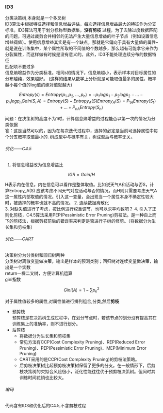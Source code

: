 ### ID3
分类决策树,本身就是一个多叉树<br>
ID3算法中根据特征选择和信息增益评估，每次选择信息增益最大的特征作为分支标准。ID3算法可用于划分标称型数据集，**没有剪枝** 过程，为了去除过度数据匹配的问题，可通过裁剪合并相邻的无法产生大量信息增益的叶子节点（例如设置信息增益阀值）。使用信息增益其实是有一个缺点，那就是它偏向于具有大量值的属性–就是说在训练集中，某个属性所取的不同值的个数越多，那么越有可能拿它来作为分裂属性，而这样做有时候是没有意义的。此外，ID3不能处理连续分布的数据特征<br>
匹配项不要过多<br>
信息熵增益作为分类标准。相同s的情况下，信息熵越小，表示样本对目标属性的分布越纯，效果越好。 (这样的结果从数学上分析就是可能取值最多的属性，概率越小每个值的log值的绝对值就越大)
```math
Entropy(s) = Entropy(p_1,p_2,...,p_n)=-p_1logp_1-p_2logp_2-...-p_nlogp_n

Gain(S,A) = Entropy(S) - Entropy_A(S)

Entropy_A(S) = P_{1A}Entropy(S_1)+ ... +P_{nA}Entropy(S_n)
```
问题：在决策树的高度不为1时，计算信息熵增益的过程能否以第一次的情况为分类依据<br>
答：这是当然可以的，因为在每次迭代过程中，选择的必定是当前可选择属性中每个分支概率取值最小的.
树成型中与概率有关，树成型后与概率无关。
###### 优化——C4.5
1. 将信息增益改为信息增益比<br>
```math
IGR = Gain/H 
```
H表示内在信息，内在信息可以看作是整体取值。比如说天气A和活动与否S，计算Entropy_A(S) 应该考虑不同天气对应活动与否的情况，而H则只需要考虑天气A这一属性内部取值的情况。引入这一变量，会出现当一个属性本身不确定性较大时，被选择的概率也就不高的情况。
2. 连续数据离散化<br>
3. 对缺失值进行了考虑，按比例进行权重调节，也可以求平均数吧？
4. 引入了正则化剪枝，C4.5算法采用PEP(Pessimistic Error Pruning)剪枝法。是一种自上而下的剪枝法，根据剪枝前后的错误率来判定是否进行子树的修剪。（将数据分为生长集和剪枝集）

###### 优化——CART   
决策树分为分类树和回归树两种<br>
分类树对离散变量做决策，输出是样本的预测类别；回归树对连续变量做决策，输出是一个实数<br>
return一棵二叉树，方便计算机运算<br>
gini指数
```math
Gini(A) = 1-\sum{{p_k}^2}
```
对于属性值较多的属性,对属性值进行排列组合,分类,然后**剪枝**
- 预剪枝<br>
    预剪枝是在决策树生成过程中，在划分节点时，若该节点的划分没有提高其在训练集上的准确率，则不进行划分。
- 后剪枝<br>
    - 将数据分为生长集和剪枝集
    - 常见方法有CCP(Cost Complexity Pruning)、REP(Reduced Error Pruning)、PEP(Pessimistic Error Pruning)、MEP(Minimum Error Pruning)
    - CART采用的是CCP(Cost Complexity Pruning)的剪枝法策略。
    - 后剪枝决策树比起预剪枝决策树保留了更多的分支。在一般情形下，后剪枝决策树的欠拟合风险很小，泛化性能往往优于预剪枝决策树。但同时其训练时间花销也比较大。<br>
    
###### 编码
代码含有ID3和优化后的C4.5,不含剪枝过程

